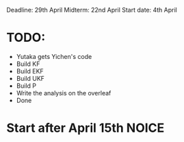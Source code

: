 Deadline: 29th April
Midterm: 22nd April
Start date: 4th April

# TODO: 
- Yutaka gets Yichen's code
- Build KF
- Build EKF
- Build UKF
- Build P
- Write the analysis on the overleaf
- Done

# Start after April 15th NOICE
